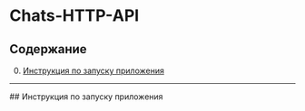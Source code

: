 # Сhats-HTTP-API

## Содержание  
0. [Инструкция по запуску приложения](#0)

____  
<a name="0">  ## Инструкция по запуску приложения</a>
